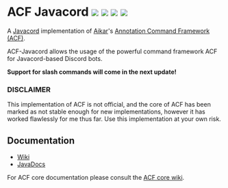 
# ACF Javacord [![](https://img.shields.io/badge/version-v0.4.0-blue?style=flat-square)](https://javadocs.greenadine.dev/acf-javacord/0.4.0/) [![](https://img.shields.io/badge/javacord-v3.7.0-blue?style=flat-square)](https://github.com/Javacord/Javacord) [![](https://img.shields.io/badge/acf-v0.5.1--SNAPSHOT-blue?style=flat-square)](https://github.com/aikar/commands) ![](https://img.shields.io/github/license/Greenadine/acf-javacord?style=flat-square)
A [Javacord](https://github.com/Javacord/Javacord) implementation of [Aikar](https://github.com/aikar)'s [Annotation Command Framework (ACF)](https://github.com/aikar/commands).

ACF-Javacord allows the usage of the powerful command framework ACF for Javacord-based Discord bots.

**Support for slash commands will come in the next update!**

### DISCLAIMER
This implementation of ACF is not official, and the core of ACF has been marked as not stable enough for new implementations, however it has worked flawlessly for me thus far. Use this implementation at your own risk.

## Documentation
* [Wiki](https://docs.greenadine.dev/shelves/acf-javacord](https://github.com/Greenadine/acf-javacord/wiki))
* [JavaDocs](https://javadocs.greenadine.dev/acf-javacord/0.4.0/)

For ACF core documentation please consult the [ACF core wiki](https://github.com/aikar/commands/wiki).
